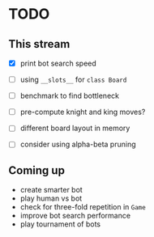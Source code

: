 
# TODO

## This stream
- [x] print bot search speed
- [ ] using `__slots__` for `class Board`
- [ ] benchmark to find bottleneck
- [ ] pre-compute knight and king moves?
- [ ] different board layout in memory
- [ ] consider using alpha-beta pruning


## Coming up
- create smarter bot
- play human vs bot
- check for three-fold repetition in `Game`
- improve bot search performance
- play tournament of bots
